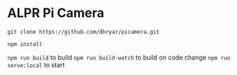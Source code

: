 # ALPR Pi Camera

`git clone https://github.com/dbryar/picamera.git`

`npm install`

`npm run build` to build
`npm run build-watch` to build on code change
`npm run serve:local` to start
